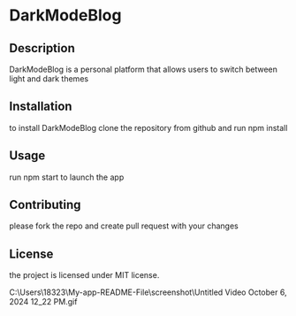 
# DarkModeBlog

## Description
DarkModeBlog is a personal platform that allows users to switch between light and dark themes

## Installation
to install DarkModeBlog clone the repository from github and run npm install 

## Usage
run npm start to launch the app

## Contributing
please fork the repo and create pull request with your changes 

## License
the project is licensed under MIT license.
        

C:\Users\18323\My-app-README-File\screenshot\Untitled Video October 6, 2024 12_22 PM.gif
